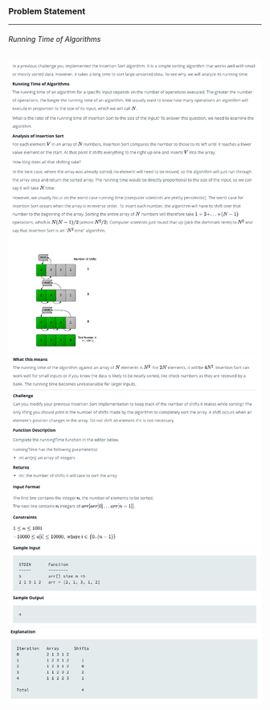 ### Problem Statement

---

###### Running Time of Algorithms

![](./que1.png)
![](./que2.png)
![](./que3.png)
